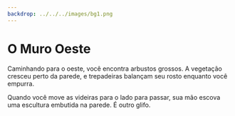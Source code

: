 ```yaml
---
backdrop: ../../../images/bg1.png
---
```


# O Muro Oeste

Caminhando para o oeste, você encontra arbustos grossos. A vegetação cresceu perto da parede, e trepadeiras balançam seu rosto enquanto você empurra.

Quando você move as videiras para o lado para passar, sua mão escova uma escultura embutida na parede. É outro glifo.

<Item id="7" />

<Page url="6" instructions="Outro quebra-cabeças. O seu guia fornece outra pista: '3: o Machine Learning pode ajudar a prever a prevalência desse tipo de espécie.'" action="Caminhe para o sul" condition="7" />
